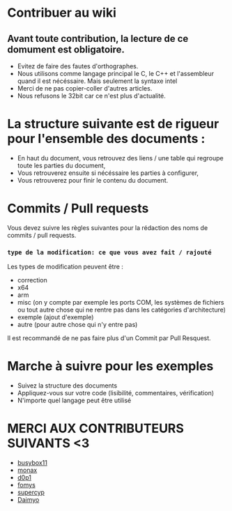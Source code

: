 # Contribuer au wiki
## Avant toute contribution, la lecture de ce domument est obligatoire.
- Evitez de faire des fautes d'orthographes.
- Nous utilisons comme langage principal le C, le C++ et l'assembleur quand il est nécéssaire. Mais seulement la syntaxe intel
- Merci de ne pas copier-coller d'autres articles.
- Nous refusons le 32bit car ce n'est plus d'actualité.

# La structure suivante est de rigueur pour l'ensemble des documents :
- En haut du document, vous retrouvez des liens / une table qui regroupe toute les parties du document,
- Vous retrouverez ensuite si nécéssaire les parties à configurer,
- Vous retrouverez pour finir le contenu du document.


# Commits / Pull requests
Vous devez suivre les règles suivantes pour la rédaction des noms de commits / pull requests.

### `type de la modification: ce que vous avez fait / rajouté`
Les types de modification peuvent être :

- correction
- x64
- arm 
- misc (on y compte par exemple les ports COM, les systèmes de fichiers ou tout autre chose qui ne rentre pas dans les catégories d'architecture)
- exemple (ajout d'exemple)
- autre (pour autre chose qui n'y entre pas)

Il est recommandé de ne pas faire plus d'un Commit par Pull Resquest.

# Marche à suivre pour les exemples
- Suivez la structure des documents
- Appliquez-vous sur votre code (lisibilité, commentaires, vérification)
- N'importe quel langage peut être utilisé

# MERCI AUX CONTRIBUTEURS SUIVANTS <3
 - [busybox11](https://github.com/busybox11)
 - [monax](https://github.com/sleepy-monax)
 - [d0p1](https://github.com/d0p1s4m4)
 - [fomys](https://github.com/Fomys)
 - [supercyp](https://github.com/Supercip971)
 - [Daimyo](https://github.com/DaimyoHub)